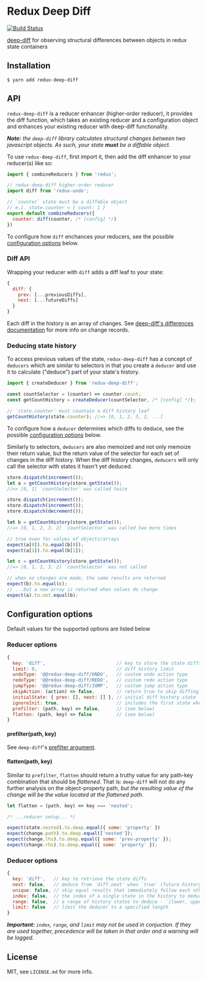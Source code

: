 # Redux Deep Diff
[![Build Status](https://travis-ci.org/wwilsman/redux-deep-diff.svg?branch=master)](https://travis-ci.org/wwilsman/redux-deep-diff)

[deep-diff](https://github.com/flitbit/diff) for observing structural
differences between objects in redux state containers

## Installation

``` shell
$ yarn add redux-deep-diff
```

## API

`redux-deep-diff` is a reducer enhancer (higher-order reducer), it provides the
diff function, which takes an existing reducer and a configuration object and
enhances your existing reducer with deep-diff functionality.

_**Note:** the `deep-diff` library calculates structural changes between two
javascript objects. As such, your state **must** be a diffable object._

To use `redux-deep-diff`, first import it, then add the diff enhancer to your
reducer(s) like so:

``` javascript
import { combineReducers } from 'redux';

// redux-deep-diff higher-order reducer
import diff from 'redux-undo';

// `counter` state must be a diffable object
// e.i. state.counter = { count: 1 }
export default combineReducers({
  counter: diff(counter, /* [config] */)
})
```

To configure how `diff` enchances your reducers, see the
possible [configuration options](#reducer-options) below.

### Diff API

Wrapping your reducer with `diff` adds a diff leaf to your state:

``` javascript
{
  diff: {
    prev: [...previousDiffs],
    next: [...futureDiffs]
  }
}
```

Each diff in the history is an array of changes. See
[deep-diff's differences documentation](https://github.com/flitbit/diff#differences)
for more info on change records.

### Deducing state history

To access previous values of the state, `redux-deep-diff` has a concept of
`deducers` which are similar to selectors in that you create a `deducer` and use
it to calculate ("deduce") part of your state's history.

``` javascript
import { createDeducer } from 'redux-deep-diff';

const countSelector = (counter) => counter.count;
const getCountHistory = createDeducer(countSelector, /* [config] */);

// `state.counter` must countain a diff history leaf
getCountHistory(state.counter); //=> [0, 1, 2, 3, 2, ...]
```

To configure how a `deducer`  determines which diffs to deduce, see the
possible [configuration options](#deducer-options) below.

Similarly to selectors, `deducers` are also memoized and not only memoize their
return value, but the return value of the selector for each set of changes in
the diff history. When the diff history changes, `deducers` will only call the
selector with states it hasn't yet deduced.

``` javascript
store.dispatch(increment());
let a = getCountHistory(store.getState());
//=> [0, 1] `countSelector` was called twice

store.dispatch(increment());
store.dispatch(increment());
store.dispatch(decrement());

let b = getCountHistory(store.getState());
//=> [0, 1, 2, 3, 2] `countSelector` was called two more times

// true even for values of objects/arrays
expect(a[0]).to.equal(b[0]);
expect(a[1]).to.equal(b[1]);

let c = getCountHistory(store.getState());
//=> [0, 1, 2, 3, 2] `countSelector` was not called

// when no changes are made, the same results are returned
expect(b).to.equal(c);
// ...but a new array is returned when values do change
expect(a).to.not.equal(b);
```

## Configuration options

Default values for the supported options are listed below

### Reducer options

``` javascript
{
  key: 'diff',                          // key to store the state diffs
  limit: 0,                             // diff history limit
  undoType: '@@redux-deep-diff/UNDO',   // custom undo action type
  redoType: '@@redux-deep-diff/REDO',   // custom redo action type
  jumpType: '@@redux-deep-diff/JUMP',   // custom jump action type
  skipAction: (action) => false,        // return true to skip diffing the state for this action
  initialState: { prev: [], next: [] }, // initial diff history state
  ignoreInit: true,                     // includes the first state when `false`
  prefilter: (path, key) => false,      // (see below)
  flatten: (path, key) => false         // (see below)
}
```

#### prefilter(path, key)

See `deep-diff`'s [prefilter argument](https://github.com/flitbit/diff#pre-filtering-object-properties).

#### flatten(path, key)

Similar to `prefilter`, `flatten` should return a truthy value for any path-key
combination that should be _flattened_. That is: `deep-diff` will not do any
further analysis on the object-property path, _but the resulting value of the
change will be the value located at the flattened path._

``` javascript
let flatten = (path, key) => key === 'nested';

/* ...reducer setup... */

expect(state.nested).to.deep.equal({ some: 'property' })
expect(change.path).to.deep.equal(['nested']);
expect(change.lhs).to.deep.equal({ some: 'prev-property' });
expect(change.rhs).to.deep.equal({ some: 'property' });
```

### Deducer options

``` javascript
{
  key: 'diff',   // key to retrieve the state diffs
  next: false,   // deduce from `diff.next` when `true` (future history)
  unique: false, // skip equal results that immediately follow each other
  index: false,  // the index of a single state in the history to deduce
  range: false,  // a range of history states to deduce - `[lower, upper]`
  limit: false   // limit the deducer to a specified length
}
```

_**Important:** `index`, `range`, and `limit` may not be used in conjuction. If
they are used together, precedence will be taken in that order and a warning
will be logged._

## License

MIT, see `LICENSE.md` for more info.
